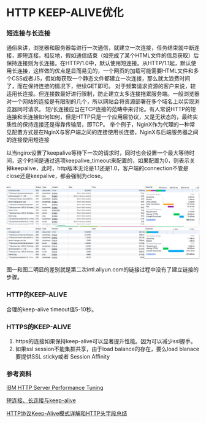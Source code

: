 # HTTP KEEP-ALIVE优化

### 短连接与长连接
通俗来讲，浏览器和服务器每进行一次通信，就建立一次连接，任务结束就中断连接，即短连接。相反地，假如通信结束（如完成了某个HTML文件的信息获取）后保持连接则为长连接。在HTTP/1.0中，默认使用短连接。从HTTP/1.1起，默认使用长连接，这样做的优点是显而易见的，一个网页的加载可能需要HTML文件和多个CSS或者JS，假如每获取一个静态文件都建立一次连接，那么就太浪费时间了，而在保持连接的情况下，继续GET即可。
对于频繁请求资源的客户来说，较适用长连接。但连接数最好进行限制，防止建立太多连接拖累服务端。一般浏览器对一个网站的连接是有限制的几个，所以网站会将资源部署在多个域名上以实现浏览器同时请求。
短/长连接应当在TCP连接的范畴中来讨论。有人常说HTTP的短连接和长连接如何如何，但是HTTP只是一个应用层协议，又是无状态的，最终实质性的保持连接还是得靠传输层，即TCP。
举个例子，NginX作为代理的一种常见配置方式是在NginX与客户端之间的连接使用长连接，NginX与后端服务器之间的连接使用短连接


以当nginx设置了keepalive等待下一次的请求时，同时也会设置一个最大等待时间，这个时间是通过选项keepalive_timeout来配置的，如果配置为0，则表示关掉keepalive，此时，http版本无论是1.1还是1.0，客户端的connection不管是close还是keepalive，都会强制为close。

![](https_ssl_shake_hand_1.png)
![](https_ssl_shake_hand_2.png)

图一和图二明显的差别就是第二次intl.aliyun.com的链接过程中没有了建立链接的步骤。


### HTTP的KEEP-ALIVE
合理的keep-alive timeout值5-10秒。



### HTTPS的KEEP-ALIVE
1. https的连接如果保持keep-alive可以显著提升性能。因为可以减少ssl握手。
2. 如果ssl session不能集群共享，由于load balance的存在，要么load blanace要提供SSL sticky或者 Session Affinity





### 参考资料
[IBM HTTP Server Performance Tuning](http://publib.boulder.ibm.com/httpserv/ihsdiag/ihs_performance.html)

[短连接、长连接与keep-alive](http://xsk.tehon.org/den/index.php/category/tech/short-or-long-tcp-connection-and-keepalive.html)

[HTTP协议Keep-Alive模式详解和HTTP头字段总结](https://www.kafan.cn/edu/5110681.html)
